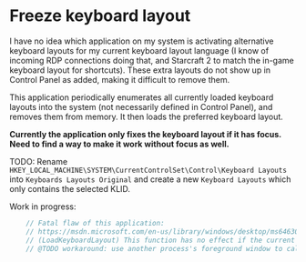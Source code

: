# Freeze keyboard layout

I have no idea which application on my system is activating alternative keyboard layouts for my current keyboard layout language (I know of incoming RDP connections doing that, and Starcraft 2 to match the in-game keyboard layout for shortcuts). These extra layouts do not show up in Control Panel as added, making it difficult to remove them.

This application periodically enumerates all currently loaded keyboard layouts into the system (not necessarily defined in Control Panel), and removes them from memory. It then loads the preferred keyboard layout.

__Currently the application only fixes the keyboard layout if it has focus. Need to find a way to make it work without focus as well.__

TODO: Rename `HKEY_LOCAL_MACHINE\SYSTEM\CurrentControlSet\Control\Keyboard Layouts` into `Keyboards Layouts Original` and create a new `Keyboard Layouts` which only contains the selected KLID.

Work in progress:
```c++
	// Fatal flaw of this application:
	// https://msdn.microsoft.com/en-us/library/windows/desktop/ms646305(v=vs.85).aspx
	// (LoadKeyboardLayout) This function has no effect if the current process does not own the window with keyboard focus.
	// @TODO workaround: use another process's foreground window to call GetKeyboardLayoutName() from user32.dll.
```
